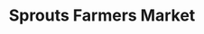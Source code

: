 ---
title: "Sprouts Farmers Market"
url: /denver/sprouts-farmers-market-central-park-boulevard/
shop: supermarket
---